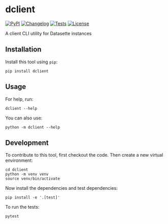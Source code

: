 # dclient

[![PyPI](https://img.shields.io/pypi/v/dclient.svg)](https://pypi.org/project/dclient/)
[![Changelog](https://img.shields.io/github/v/release/simonw/dclient?include_prereleases&label=changelog)](https://github.com/simonw/dclient/releases)
[![Tests](https://github.com/simonw/dclient/workflows/Test/badge.svg)](https://github.com/simonw/dclient/actions?query=workflow%3ATest)
[![License](https://img.shields.io/badge/license-Apache%202.0-blue.svg)](https://github.com/simonw/dclient/blob/master/LICENSE)

A client CLI utility for Datasette instances

## Installation

Install this tool using `pip`:

    pip install dclient

## Usage

For help, run:

    dclient --help

You can also use:

    python -m dclient --help

## Development

To contribute to this tool, first checkout the code. Then create a new virtual environment:

    cd dclient
    python -m venv venv
    source venv/bin/activate

Now install the dependencies and test dependencies:

    pip install -e '.[test]'

To run the tests:

    pytest

